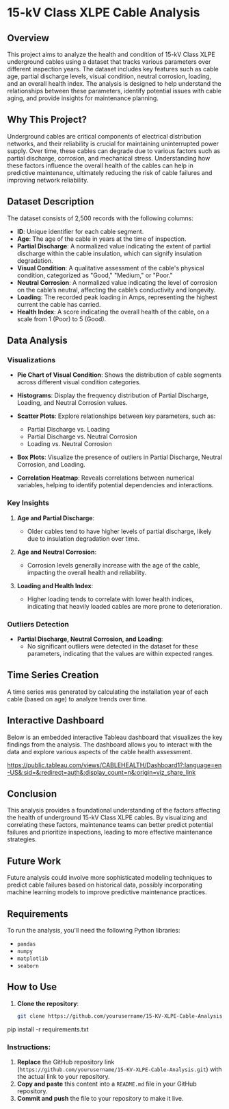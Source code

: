 # 15-kV Class XLPE Cable Analysis

## Overview

This project aims to analyze the health and condition of 15-kV Class XLPE underground cables using a dataset that tracks various parameters over different inspection years. The dataset includes key features such as cable age, partial discharge levels, visual condition, neutral corrosion, loading, and an overall health index. The analysis is designed to help understand the relationships between these parameters, identify potential issues with cable aging, and provide insights for maintenance planning.

## Why This Project?

Underground cables are critical components of electrical distribution networks, and their reliability is crucial for maintaining uninterrupted power supply. Over time, these cables can degrade due to various factors such as partial discharge, corrosion, and mechanical stress. Understanding how these factors influence the overall health of the cables can help in predictive maintenance, ultimately reducing the risk of cable failures and improving network reliability.

## Dataset Description

The dataset consists of 2,500 records with the following columns:

- **ID**: Unique identifier for each cable segment.
- **Age**: The age of the cable in years at the time of inspection.
- **Partial Discharge**: A normalized value indicating the extent of partial discharge within the cable insulation, which can signify insulation degradation.
- **Visual Condition**: A qualitative assessment of the cable's physical condition, categorized as "Good," "Medium," or "Poor."
- **Neutral Corrosion**: A normalized value indicating the level of corrosion on the cable’s neutral, affecting the cable’s conductivity and longevity.
- **Loading**: The recorded peak loading in Amps, representing the highest current the cable has carried.
- **Health Index**: A score indicating the overall health of the cable, on a scale from 1 (Poor) to 5 (Good).

## Data Analysis

### Visualizations

- **Pie Chart of Visual Condition**: Shows the distribution of cable segments across different visual condition categories.
  
- **Histograms**: Display the frequency distribution of Partial Discharge, Loading, and Neutral Corrosion values.
  
- **Scatter Plots**: Explore relationships between key parameters, such as:
  - Partial Discharge vs. Loading
  - Partial Discharge vs. Neutral Corrosion
  - Loading vs. Neutral Corrosion

- **Box Plots**: Visualize the presence of outliers in Partial Discharge, Neutral Corrosion, and Loading.

- **Correlation Heatmap**: Reveals correlations between numerical variables, helping to identify potential dependencies and interactions.

### Key Insights

1. **Age and Partial Discharge**:
   - Older cables tend to have higher levels of partial discharge, likely due to insulation degradation over time.
  
2. **Age and Neutral Corrosion**:
   - Corrosion levels generally increase with the age of the cable, impacting the overall health and reliability.

3. **Loading and Health Index**:
   - Higher loading tends to correlate with lower health indices, indicating that heavily loaded cables are more prone to deterioration.

### Outliers Detection

- **Partial Discharge, Neutral Corrosion, and Loading**:
  - No significant outliers were detected in the dataset for these parameters, indicating that the values are within expected ranges.

## Time Series Creation

A time series was generated by calculating the installation year of each cable (based on age) to analyze trends over time.

## Interactive Dashboard

Below is an embedded interactive Tableau dashboard that visualizes the key findings from the analysis. The dashboard allows you to interact with the data and explore various aspects of the cable health assessment.

https://public.tableau.com/views/CABLEHEALTH/Dashboard1?:language=en-US&:sid=&:redirect=auth&:display_count=n&:origin=viz_share_link

## Conclusion

This analysis provides a foundational understanding of the factors affecting the health of underground 15-kV Class XLPE cables. By visualizing and correlating these factors, maintenance teams can better predict potential failures and prioritize inspections, leading to more effective maintenance strategies.

## Future Work

Future analysis could involve more sophisticated modeling techniques to predict cable failures based on historical data, possibly incorporating machine learning models to improve predictive maintenance practices.

## Requirements

To run the analysis, you'll need the following Python libraries:
- `pandas`
- `numpy`
- `matplotlib`
- `seaborn`

## How to Use

1. **Clone the repository**:
   ```bash
   git clone https://github.com/yourusername/15-KV-XLPE-Cable-Analysis.git
pip install -r requirements.txt

### Instructions:
1. **Replace** the GitHub repository link (`https://github.com/yourusername/15-KV-XLPE-Cable-Analysis.git`) with the actual link to your repository.
2. **Copy and paste** this content into a `README.md` file in your GitHub repository.
3. **Commit and push** the file to your repository to make it live.
